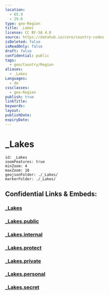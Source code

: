 ```yaml
---
location:
  - 65.9
  - 29.6
type: geo-Region
title: _Lakes
license: CC BY-SA 4.0
source: https://datahub.io/core/country-codes
isDeleted: false
isReadOnly: false
draft: false
confidential: public
tags:
  - geo/Country/Region
aliases:
  - _Lakes
Languages:
  - de
cssclasses:
  - geo-Region
publish: true
linkTitle:
keywords:
layout:
publishDate:
expiryDate:
---
```


# _Lakes

```leaflet
id: _Lakes
zoomFeatures: true 
minZoom: 4 
maxZoom: 18
geojsonFolder: ./_Lakes/
markerFolder: ./_Lakes/
```


## Confidential Links & Embeds: 

### [_Lakes](/_Standards/Earth/Continent/Europe/Europe~North/Finland/Provinces~Finland/Oulu/counties~Oulu/Ostrobothnia~North/_Lakes.md) 

### [_Lakes.public](/_public/Earth/Continent/Europe/Europe~North/Finland/Provinces~Finland/Oulu/counties~Oulu/Ostrobothnia~North/_Lakes.public.md) 

### [_Lakes.internal](/_internal/Earth/Continent/Europe/Europe~North/Finland/Provinces~Finland/Oulu/counties~Oulu/Ostrobothnia~North/_Lakes.internal.md) 

### [_Lakes.protect](/_protect/Earth/Continent/Europe/Europe~North/Finland/Provinces~Finland/Oulu/counties~Oulu/Ostrobothnia~North/_Lakes.protect.md) 

### [_Lakes.private](/_private/Earth/Continent/Europe/Europe~North/Finland/Provinces~Finland/Oulu/counties~Oulu/Ostrobothnia~North/_Lakes.private.md) 

### [_Lakes.personal](/_personal/Earth/Continent/Europe/Europe~North/Finland/Provinces~Finland/Oulu/counties~Oulu/Ostrobothnia~North/_Lakes.personal.md) 

### [_Lakes.secret](/_secret/Earth/Continent/Europe/Europe~North/Finland/Provinces~Finland/Oulu/counties~Oulu/Ostrobothnia~North/_Lakes.secret.md)

